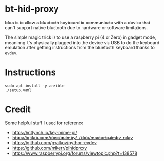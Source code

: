 # bt-hid-proxy

Idea is to allow a bluetooth keyboard to communicate with a device that can't support native bluetooth due to hardware or software limitations.

The simple magic trick is to use a raspberry pi (4 or Zero) in gadget mode, meaninng it's physically plugged into the device via USB to do the keyboard emulation after getting instructions from the bluetooth keyboard thanks to `evdev`.

# Instructions
```shell
sudo apt install -y ansible
./setup.yaml
```

# Credit
Some helpful stuff I used for reference
- https://mtlynch.io/key-mime-pi/
- https://gitlab.com/dcro/quimby/-/blob/master/quimby-relay
- https://github.com/gvalkov/python-evdev
- https://github.com/mikerr/pihidproxy
- https://www.raspberrypi.org/forums/viewtopic.php?t=138578
